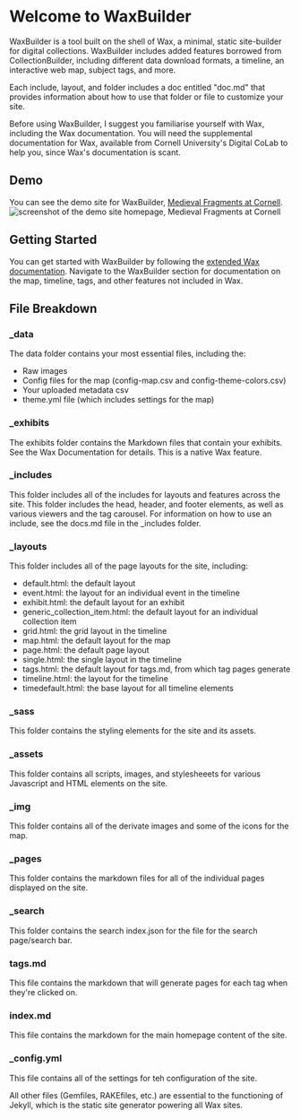 # Welcome to WaxBuilder
WaxBuilder is a tool built on the shell of Wax, a minimal, static site-builder for digital collections. WaxBuilder includes added features borrowed from CollectionBuilder, including different data download formats, a timeline, an interactive web map, subject tags, and more.

Each include, layout, and folder includes a doc entitled "doc.md" that provides information about how to use that folder or file to customize your site.

Before using WaxBuilder, I suggest you familiarise yourself with Wax, including the Wax documentation. You will need the supplemental documentation for Wax, available from Cornell University's Digital CoLab to help you, since Wax's documentation is scant.

## Demo
You can see the demo site for WaxBuilder, [Medieval Fragments at Cornell](https://kam535.github.io/medieval-fragments/).
<img src="https://kam535.github.io/waxbuilder/img/medievalfragments.png" alt="screenshot of the demo site homepage, Medieval Fragments at Cornell"/>

## Getting Started
You can get started with WaxBuilder by following the [extended Wax documentation](https://kam535.github.io/wax-documentation/). Navigate to the WaxBuilder section for documentation on the map, timeline, tags, and other features not included in Wax. 

## File Breakdown
### _data
The data folder contains your most essential files, including the:
  - Raw images
  - Config files for the map (config-map.csv and config-theme-colors.csv)
  - Your uploaded metadata csv
  - theme.yml file (which includes settings for the map)

### _exhibits
The exhibits folder contains the Markdown files that contain your exhibits. See the Wax Documentation for details. This is a native Wax feature.

### _includes
This folder includes all of the includes for layouts and features across the site. This folder includes the head, header, and footer elements, as well as various viewers and the tag carousel. For information on how to use an include, see the docs.md file in the _includes folder.

### _layouts
This folder includes all of the page layouts for the site, including:
  - default.html: the default layout
  - event.html: the layout for an individual event in the timeline
  - exhibit.html: the default layout for an exhibit
  - generic_collection_item.html: the default layout for an individual collection item
  - grid.html: the grid layout in the timeline
  - map.html: the default layout for the map
  - page.html: the default page layout
  - single.html: the single layout in the timeline
  - tags.html: the default layout for tags.md, from which tag pages generate
  - timeline.html: the layout for the timeline
  - timedefault.html: the base layout for all timeline elements
    
### _sass
This folder contains the styling elements for the site and its assets.

### _assets
This folder contains all scripts, images, and stylesheeets for various Javascript and HTML elements on the site.

### _img
This folder contains all of the derivate images and some of the icons for the map.

### _pages
This folder contains the markdown files for all of the individual pages displayed on the site.

### _search
This folder contains the search index.json for the file for the search page/search bar.

### tags.md
This file contains the markdown that will generate pages for each tag when they're clicked on.

### index.md
This file contains the markdown for the main homepage content of the site.

### _config.yml
This file contains all of the settings for teh configuration of the site.

All other files (Gemfiles, RAKEfiles, etc.) are essential to the functioning of Jekyll, which is the static site generator powering all Wax sites. 


